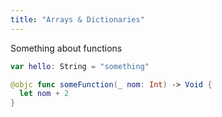 ```yaml
---
title: "Arrays & Dictionaries"
---
```


Something about functions

```swift
var hello: String = "something"

@objc func someFunction(_ nom: Int) -> Void {
  let nom + 2
}
```
